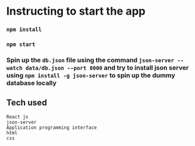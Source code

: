 # Instructing to start the app

### `npm install`

### `npm start`

### Spin up the `db.json` file using the command `json-server --watch data/db.json --port 8000` and try to install json server using `npm install -g json-server` to spin up the dummy database locally

## Tech used

```
React js
json-server
Application programming interface
html
css
```
